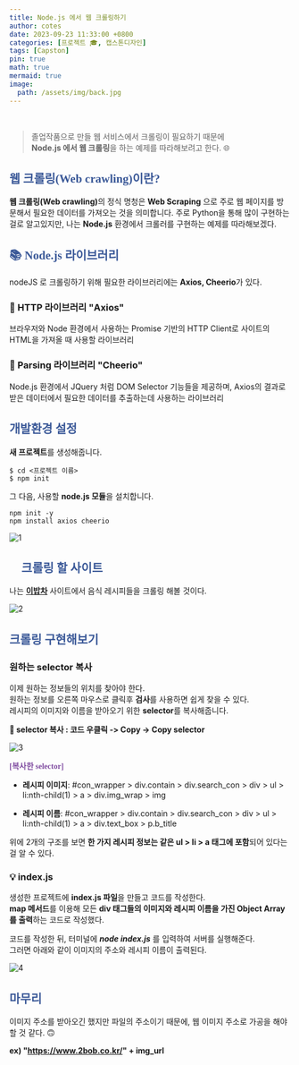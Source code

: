 ```yaml
---
title: Node.js 에서 웹 크롤링하기
author: cotes
date: 2023-09-23 11:33:00 +0800
categories: [프로젝트 🎓, 캡스톤디자인]
tags: [Capston]
pin: true
math: true
mermaid: true
image:
  path: /assets/img/back.jpg
---
```


<br>

> 졸업작품으로 만들 웹 서비스에서 크롤링이 필요하기 때문에<br>
<b>Node.js 에서 웹 크롤링</b>을 하는 예제를 따라해보려고 한다. 🌐

## <span style="font-family:'GowunDodum-Regular'; font-weight:900; color:#3b5998;">웹 크롤링(Web crawling)이란?</span>

<b>웹 크롤링(Web crawling)</b>의 정식 명청은 <b>Web Scraping</b> 으로 주로 웹 페이지를 방문해서 필요한 데이터를 가져오는 것을 의미합니다. 주로 Python을 통해 많이 구현하는 걸로 알고있지만, 나는 <b>Node.js</b> 환경에서 크롤러를 구현하는 예제를 따라해보겠다.

## <span style="font-family:'GowunDodum-Regular'; font-weight:900; color:#3b5998;">📚 Node.js 라이브러리</span>

nodeJS 로 크롤링하기 위해 필요한 라이브러리에는 <b>Axios, Cheerio</b>가 있다.

### 📌 HTTP 라이브러리 "Axios"
브라우저와 Node 환경에서 사용하는 Promise 기반의 HTTP Client로 사이트의 HTML을 가져올 때 사용할 라이브러리

### 📌 Parsing 라이브러리 "Cheerio"
Node.js 환경에서 JQuery 처럼 DOM Selector 기능들을 제공하며, Axios의 결과로 받은 데이터에서 필요한 데이터를 추출하는데 사용하는 라이브러리

## <span style="font-family:'GowunDodum-Regular'; font-weight:900; color:#3b5998;">개발환경 설정</span>
<b>새 프로젝트</b>를 생성해줍니다.
```
$ cd <프로젝트 이름>
$ npm init
```

그 다음, 사용할 <b>node.js 모듈</b>을 설치합니다.
```
npm init -y 
npm install axios cheerio
```
![1](https://github.com/YounJ00/YounJ00.github.io/assets/91127380/db535d7f-6edd-4b21-899a-e65f18d3d76b)

## <span style="font-family:'GowunDodum-Regular'; font-weight:900; color:#3b5998;">📑 크롤링 할 사이트</span>

 나는 <b>[이밥차](https://www.2bob.co.kr/)</b> 사이트에서 음식 레시피들을 크롤링 해볼 것이다.

![2](https://github.com/YounJ00/YounJ00.github.io/assets/91127380/cc11b6b6-b285-4d58-befd-c4c4a02525c2)

## <span style="font-family:'GowunDodum-Regular'; font-weight:900; color:#3b5998;">크롤링 구현해보기</span>

### 원하는 selector 복사
이제 원하는 정보들의 위치를 찾아야 한다.<br>
원하는 정보를 오른쪽 마우스로 클릭후 <b>검사</b>를 사용하면 쉽게 찾을 수 있다.<br>
레시피의 이미지와 이름을 받아오기 위한 <b>selector</b>를 복사해줍니다.

<b>📌 selector 복사 : 코드 우클릭 -> Copy -> Copy selector</b>

![3](https://github.com/YounJ00/YounJ00.github.io/assets/91127380/e5bae136-7603-4a22-b5d9-7cf9b90cf856)

<span style="font-family:'GowunDodum-Regular'; font-weight:900; color:#804da1;">[복사한 selector]</span>

- <b>레시피 이미지</b>: #con_wrapper > div.contain > div.search_con > div > ul > li:nth-child(1) > a > div.img_wrap > img

- <b>레시피 이름</b>: #con_wrapper > div.contain > div.search_con > div > ul > li:nth-child(1) > a > div.text_box > p.b_title

위에 2개의 구조를 보면 <b>한 가지 레시피 정보는 같은 ul > li > a 태그에 포함</b>되어 있다는 걸 알 수 있다.

### 💡 index.js

생성한 프로젝트에 <b>index.js 파일</b>을 만들고 코드를 작성한다.<br>
<b>map 메서드</b>를 이용해 모든 <b>div 태그들의 이미지와 레시피 이름을 가진 Object Array를 출력</b>하는 코드로 작성했다.

<script src="https://gist.github.com/YounJ00/cd039baa09c74173b00bee447532c6a8.js"></script>

코드를 작성한 뒤, 터미널에 <b><i>node index.js</i></b> 를 입력하여 서버를 실행해준다.<br>
그러면 아래와 같이 이미지의 주소와 레시피 이름이 출력된다.

![4](https://github.com/YounJ00/YounJ00.github.io/assets/91127380/53e75dc6-00e2-455c-8731-9758bb72b59f)


## <span style="font-family:'GowunDodum-Regular'; font-weight:900; color:#3b5998;">마무리</span>

이미지 주소를 받아오긴 했지만 파일의 주소이기 때문에, 웹 이미지 주소로 가공을 해야 할 것 같다. 🙃<br>

**ex) "https://www.2bob.co.kr/" + img_url**